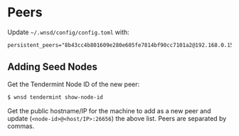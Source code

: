 # Peers

Update `~/.wnsd/config/config.toml` with:

```text
persistent_peers="8b43cc4b801609e280e605fe7814bf90cc7101a2@192.168.0.15:26656"
```

## Adding Seed Nodes

Get the Tendermint Node ID of the new peer:

```bash
$ wnsd tendermint show-node-id
```

Get the public hostname/IP for the machine to add as a new peer and update (`<node-id>@<host/IP>:26656`) the above list. Peers are separated by commas.


